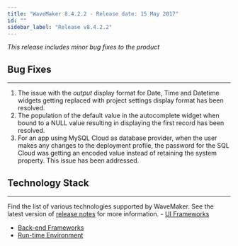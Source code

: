 ```yaml
---
title: "WaveMaker 8.4.2.2 - Release date: 15 May 2017"
id: ""
sidebar_label: "Release v8.4.2.2"
---
```

*This release includes minor bug fixes to the product*

## Bug Fixes
---

1.  The issue with the _output_ display format for Date, Time and Datetime widgets getting replaced with project settings display format has been resolved.
2.  The population of the default value in the autocomplete widget when bound to a NULL value resulting in displaying the first record has been resolved.
3.  For an app using MySQL Cloud as database provider, when the user makes any changes to the deployment profile, the password for the SQL Cloud was getting an encoded value instead of retaining the system property. This issue has been addressed.

## Technology Stack
---

Find the list of various technologies supported by WaveMaker. See the latest version of [release notes](/learn/wavemaker-release-notes) for more information. 
- [UI Frameworks](/learn/wavemaker-release-notes/v8-4-2#ui-frameworks)
- [Back-end Frameworks](/learn/wavemaker-release-notes/v8-4-2#back-end-frameworks)
- [Run-time Environment](/learn/wavemaker-release-notes/v8-4-2#run-time-environment)